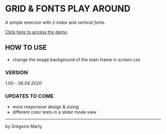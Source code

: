 # GRID & FONTS PLAY AROUND

A simple exercice with *z-index* and *vertical fonts*.

[Click here to access the demo](https://gregoiremarty.github.io/grid_vertical_fonts/).

## HOW TO USE
* change the image background of the main frame in *screen.css*

### VERSION
1.00 - *06.04.2020*

### UPDATES TO COME

* more responsive design & sizing
* different color tests in a slider mode view

---

by Grégoire Marty
